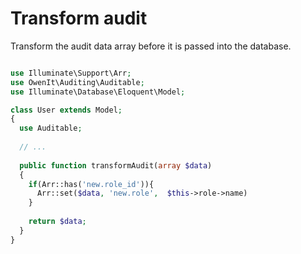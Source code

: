 # Transform audit


Transform the audit data array before it is passed into the database.


```php

use Illuminate\Support\Arr;
use OwenIt\Auditing\Auditable;
use Illuminate\Database\Eloquent\Model;

class User extends Model;
{
  use Auditable;
  
  // ...
  
  public function transformAudit(array $data)
  {
    if(Arr::has('new.role_id')){
      Arr::set($data, 'new.role',  $this->role->name)
    }
    
    return $data;
  }
}

```

